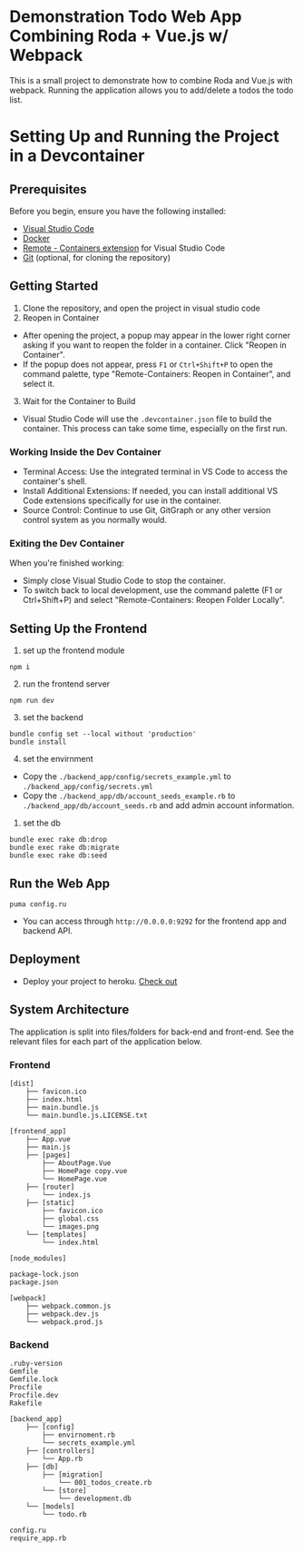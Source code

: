 # Demonstration Todo Web App Combining Roda + Vue.js w/ Webpack

This is a small project to demonstrate how to combine Roda and Vue.js with webpack.
Running the application allows you to add/delete a todos the todo list.

# Setting Up and Running the Project in a Devcontainer

## Prerequisites
Before you begin, ensure you have the following installed:

- [Visual Studio Code](https://code.visualstudio.com/)
- [Docker](https://www.docker.com/products/docker-desktop)
- [Remote - Containers extension](https://marketplace.visualstudio.com/items?itemName=ms-vscode-remote.remote-containers) for Visual Studio Code
- [Git](https://git-scm.com/downloads) (optional, for cloning the repository)

## Getting Started

1. Clone the repository, and open the project in visual studio code
2. Reopen in Container
- After opening the project, a popup may appear in the lower right corner asking if you want to reopen the folder in a container. Click "Reopen in Container".
- If the popup does not appear, press `F1` or `Ctrl+Shift+P` to open the command palette, type "Remote-Containers: Reopen in Container", and select it.
3. Wait for the Container to Build
- Visual Studio Code will use the `.devcontainer.json` file to build the container. This process can take some time, especially on the first run.

### Working Inside the Dev Container
- Terminal Access: Use the integrated terminal in VS Code to access the container's shell.
- Install Additional Extensions: If needed, you can install additional VS Code extensions specifically for use in the container.
- Source Control: Continue to use Git, GitGraph or any other version control system as you normally would.

### Exiting the Dev Container
When you're finished working:
- Simply close Visual Studio Code to stop the container.
- To switch back to local development, use the command palette (F1 or Ctrl+Shift+P) and select "Remote-Containers: Reopen Folder Locally".

## Setting Up the Frontend

1. set up the frontend module

  ```shell
  npm i
  ```

2. run the frontend server

  ```shell
  npm run dev
  ```

3. set the backend

  ```shell
  bundle config set --local without 'production'
  bundle install
  ```

4. set the envirnment

- Copy the `./backend_app/config/secrets_example.yml` to `./backend_app/config/secrets.yml`
- Copy the `./backend_app/db/account_seeds_example.rb` to `./backend_app/db/account_seeds.rb` and add admin account information.

1. set the db

  ```shell
  bundle exec rake db:drop
  bundle exec rake db:migrate
  bundle exec rake db:seed
  ```

## Run the Web App

```shell
puma config.ru
```
- You can access through `http://0.0.0.0:9292` for the frontend app and backend API.

## Deployment
- Deploy your project to heroku. [Check out](doc/heroku.md)

## System Architecture

The application is split into files/folders for back-end and front-end. See the relevant files for each part of the application below.

### Frontend

```text
[dist]
    ├── favicon.ico
    ├── index.html
    ├── main.bundle.js
    └── main.bundle.js.LICENSE.txt

[frontend_app]
    ├── App.vue
    ├── main.js
    ├── [pages]
        ├── AboutPage.Vue
        ├── HomePage copy.vue
        └── HomePage.vue
    ├── [router]
        └── index.js
    ├── [static]
        ├── favicon.ico
        ├── global.css
        └── images.png
    └── [templates]
        └── index.html

[node_modules]

package-lock.json
package.json

[webpack]
    ├── webpack.common.js
    ├── webpack.dev.js
    └── webpack.prod.js
```

### Backend

```text
.ruby-version
Gemfile
Gemfile.lock
Procfile
Procfile.dev
Rakefile

[backend_app]
    ├── [config]
        ├── envirnoment.rb
        └── secrets_example.yml
    ├── [controllers]
        └── App.rb
    ├── [db]
        ├── [migration]
            └── 001_todos_create.rb
        └── [store]
            └── development.db
    └── [models]
        └── todo.rb
    
config.ru
require_app.rb
```
